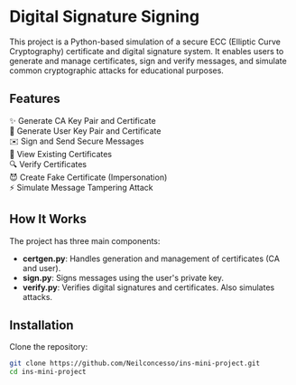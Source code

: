 # Digital Signature Signing

This project is a Python-based simulation of a secure ECC (Elliptic Curve Cryptography) certificate and digital signature system. It enables users to generate and manage certificates, sign and verify messages, and simulate common cryptographic attacks for educational purposes.

## Features
✨ Generate CA Key Pair and Certificate  
🔐 Generate User Key Pair and Certificate  
✉️ Sign and Send Secure Messages  
📄 View Existing Certificates  
🔍 Verify Certificates  
😈 Create Fake Certificate (Impersonation)  
⚡ Simulate Message Tampering Attack  

## How It Works
The project has three main components:

- **certgen.py**: Handles generation and management of certificates (CA and user).
- **sign.py**: Signs messages using the user's private key.
- **verify.py**: Verifies digital signatures and certificates. Also simulates attacks.

## Installation
Clone the repository:

```bash
git clone https://github.com/Neilconcesso/ins-mini-project.git
cd ins-mini-project
